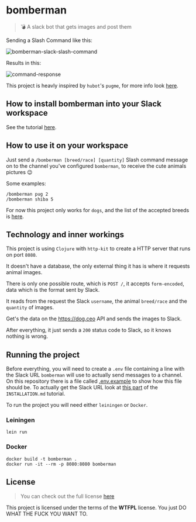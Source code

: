# bomberman

> :bomb: A slack bot that gets images and post them

Sending a Slash Command like this:

![bomberman-slack-slash-command](https://i.imgur.com/yY3YWeT.png)

Results in this:

![command-response](https://i.imgur.com/6CK6anb.png)

This project is heavly inspired by `hubot`'s `pugme`, for more info look [here](https://github.com/hubot-scripts/hubot-pugme).

## How to install bomberman into your Slack workspace

See the tutorial [here](INSTALLATION.md).

## How to use it on your workspace

Just send a `/bomberman [breed/race] [quantity]` Slash command message on to the channel you've configured `bomberman`, to receive the cute animals pictures :wink: 

Some examples:

```
/bomberman pug 2
/bomberman shiba 5
```

For now this project only works for `dogs`, and the list of the accepted breeds is [here](https://dog.ceo/dog-api/breeds-list).

## Technology and inner workings

This project is using `Clojure` with `http-kit` to create a HTTP server that runs on port `8080`.

It doesn't have a database, the only external thing it has is where it requests animal images.

There is only one possible route, which is `POST /`, it accepts `form-encoded`, data which is the format sent by Slack.

It reads from the request the Slack `username`, the animal `breed/race` and the `quantity` of images.

Get's the data on the https://dog.ceo API and sends the images to Slack.

After everything, it just sends a `200` status code to Slack, so it knows nothing is wrong.

## Running the project

Before everything, you will need to create a `.env` file containing a line with the Slack URL `bomberman` will use to actually send messages to a channel. On this repository there is a file called [.env.example](https://github.com/otaviopace/bomberman/blob/master/.env.example) to show how this file should be. To actually get the Slack URL look at [this part](https://github.com/otaviopace/bomberman/blob/master/INSTALLATION.md#incoming-webhooks) of the `INSTALLATION.md` tutorial.

To run the project you will need either `leiningen` or `Docker`.

### Leiningen

```
lein run
```

### Docker

```
docker build -t bomberman .
docker run -it --rm -p 8080:8080 bomberman
```

## License
>You can check out the full license [here](https://github.com/otaviopace/bomberman/blob/master/LICENSE.md)

This project is licensed under the terms of the **WTFPL** license.
You just DO WHAT THE FUCK YOU WANT TO.
